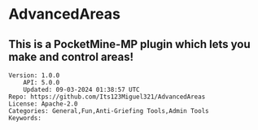 # AdvancedAreas
## This is a PocketMine-MP plugin which lets you make and control areas!
```properties
Version: 1.0.0
    API: 5.0.0
    Updated: 09-03-2024 01:38:57 UTC
Repo: https://github.com/Its123Miguel321/AdvancedAreas
License: Apache-2.0
Categories: General,Fun,Anti-Griefing Tools,Admin Tools
Keywords: 
```